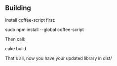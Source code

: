 
Building
--------

Install coffee-script first:

  sudo npm install --global coffee-script

Then call:

  cake build

That's all, now you have your updated library in dist/
